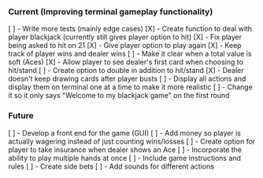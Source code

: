 ### Current (Improving terminal gameplay functionality)

[ ] - Write more tests (mainly edge cases)
[X] - Create function to deal with player blackjack (currently still gives player option to hit)
[X] - Fix player being asked to hit on 21
[X] - Give player option to play again
[X] - Keep track of player wins and dealer wins 
[ ] - Make it clear when a total value is soft (Aces)
[X] - Allow player to see dealer's first card when choosing to hit/stand
[ ] - Create option to double in addition to hit/stand
[X] - Dealer doesn't keep drawing cards after player busts
[ ] - Display all actions and display them on terminal one at a time to make it more realistic
[ ] - Change it so it only says "Welcome to my blackjack game" on the first round

### Future 

[ ] - Develop a front end for the game (GUI)
[ ] - Add money so player is actually wagering instead of just counting wins/losses
[ ] - Create option for player to take insurance when dealer shows an Ace
[ ] - Incorporate the ability to play multiple hands at once
[ ] - Include game instructions and rules
[ ] - Create side bets
[ ] - Add sounds for different actions

